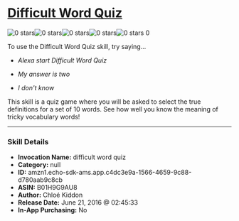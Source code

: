 # [Difficult Word Quiz](http://alexa.amazon.com/#skills/amzn1.echo-sdk-ams.app.c4dc3e9a-1566-4659-9c88-d780aab9c8cb)
![0 stars](../../images/ic_star_border_black_18dp_1x.png)![0 stars](../../images/ic_star_border_black_18dp_1x.png)![0 stars](../../images/ic_star_border_black_18dp_1x.png)![0 stars](../../images/ic_star_border_black_18dp_1x.png)![0 stars](../../images/ic_star_border_black_18dp_1x.png) 0

To use the Difficult Word Quiz skill, try saying...

* *Alexa start Difficult Word Quiz*

* *My answer is two*

* *I don't know*

This skill is a quiz game where you will be asked to select the true definitions for a set of 10 words. See how well you know the meaning of tricky vocabulary words!

***

### Skill Details

* **Invocation Name:** difficult word quiz
* **Category:** null
* **ID:** amzn1.echo-sdk-ams.app.c4dc3e9a-1566-4659-9c88-d780aab9c8cb
* **ASIN:** B01H9G9AU8
* **Author:** Chloé Kiddon
* **Release Date:** June 21, 2016 @ 02:45:33
* **In-App Purchasing:** No
